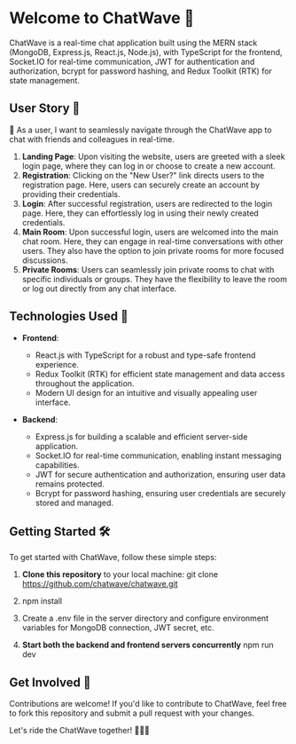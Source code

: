 # Welcome to ChatWave 🌊

ChatWave is a real-time chat application built using the MERN stack (MongoDB, Express.js, React.js, Node.js), with TypeScript for the frontend, Socket.IO for real-time communication, JWT for authentication and authorization, bcrypt for password hashing, and Redux Toolkit (RTK) for state management.

## User Story 📜

👤 As a user, I want to seamlessly navigate through the ChatWave app to chat with friends and colleagues in real-time.

1. **Landing Page**: Upon visiting the website, users are greeted with a sleek login page, where they can log in or choose to create a new account.
2. **Registration**: Clicking on the "New User?" link directs users to the registration page. Here, users can securely create an account by providing their credentials.
3. **Login**: After successful registration, users are redirected to the login page. Here, they can effortlessly log in using their newly created credentials.
4. **Main Room**: Upon successful login, users are welcomed into the main chat room. Here, they can engage in real-time conversations with other users. They also have the option to join private rooms for more focused discussions.
5. **Private Rooms**: Users can seamlessly join private rooms to chat with specific individuals or groups. They have the flexibility to leave the room or log out directly from any chat interface.

## Technologies Used 🚀

- **Frontend**:
  - React.js with TypeScript for a robust and type-safe frontend experience.
  - Redux Toolkit (RTK) for efficient state management and data access throughout the application.
  - Modern UI design for an intuitive and visually appealing user interface.

- **Backend**:
  - Express.js for building a scalable and efficient server-side application.
  - Socket.IO for real-time communication, enabling instant messaging capabilities.
  - JWT for secure authentication and authorization, ensuring user data remains protected.
  - Bcrypt for password hashing, ensuring user credentials are securely stored and managed.

## Getting Started 🛠️

To get started with ChatWave, follow these simple steps:

1. **Clone this repository** to your local machine:
   git clone https://github.com/chatwave/chatwave.git

2. npm install

3. Create a .env file in the server directory and configure environment variables for MongoDB connection, JWT secret, etc.

3. **Start both the backend and frontend servers concurrently**
npm run dev


## Get Involved 🤝

Contributions are welcome! If you'd like to contribute to ChatWave, feel free to fork this repository and submit a pull request with your changes.

Let's ride the ChatWave together! 🏄‍♂️🌊
